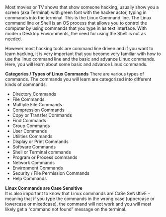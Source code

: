 Most movies or TV shows that show someone hacking, usually show you a screen (aka Terminal) with green font with the hacker actor, typing in commands into the terminal. This is the Linux Command line. The Linux command line or Shell is an OS process that allows you to control the computer by using commands that you type in as text interface. With modern Desktop Environments, the need for using the Shell is not as needed.  

However most hacking tools are command line driven and if you want to learn hacking, it is very important that you become very familiar with how to use the linux command line and the basic and advance Linux commands.
Here, you will learn about some basic and advance Linux commands.  

__Categories / Types of Linux Commands__
There are various types of commands. The commands you will learn are categorized into different kinds of commands.  
- Directory Commands
- File Commands
- Multiple File Commands
- Compression Commands
- Copy or Transfer Commands
- Find Commands
- Group Commands
- User Commands
- Utilities Commands
- Display or Print Commands
- Software Commands
- Shell or Terminal commands
- Program or Process commands
- Network Commands
- Environment Commands
- Security / File Permission Commands
- Help Commands

__Linux Commands are Case Sensitive__  
It is also important to know that Linux commands are CaSe SeNsItIvE - meaning that if you type the commands in the wrong case (uppercase or lowercase or mixedcase), the command will not work and you will most likely get a “command not found” message on the terminal.  
